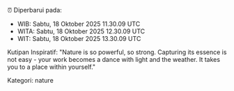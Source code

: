 ⏰ Diperbarui pada:
- WIB: Sabtu, 18 Oktober 2025 11.30.09 UTC
- WITA: Sabtu, 18 Oktober 2025 12.30.09 UTC
- WIT: Sabtu, 18 Oktober 2025 13.30.09 UTC

Kutipan Inspiratif:
"Nature is so powerful, so strong. Capturing its essence is not easy - your work becomes a dance with light and the weather. It takes you to a place within yourself."


Kategori: nature

